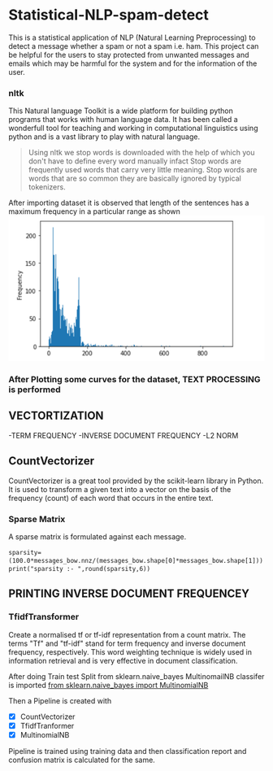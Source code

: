 # Statistical-NLP-spam-detect
This is a statistical application of NLP (Natural Learning Preprocessing) to detect a message whether a spam or not a spam i.e. ham. This project can be helpful for the users to stay protected from unwanted messages and emails which may be harmful for the system and for the information of the user.

### nltk
This Natural language Toolkit is a wide platform for building python programs that works with human language data. It has been called a wonderfull tool for teaching and working in computational linguistics using python and is a vast library to play with natural language.

> Using nltk we stop words is downloaded with the help of which you don't have to define every word manually infact Stop words are frequently used words that carry very little meaning. Stop words are words that are so common they are basically ignored by typical tokenizers.

After importing dataset it is observed that length of the sentences has a maximum frequency in a particular range as shown 
![Image](https://github.com/thechirag2002/Statistical-NLP-spam-detect/blob/cb372f825337f23b151206a8c85d037202f4ab02/words-length.png)

### After Plotting some curves for the dataset, TEXT PROCESSING is performed

## VECTORTIZATION

-TERM FREQUENCY
-INVERSE DOCUMENT FREQUENCY
-L2 NORM

## CountVectorizer

CountVectorizer is a great tool provided by the scikit-learn library in Python. It is used to transform a given text into a vector on the basis of the frequency (count) of each word that occurs in the entire text.

### Sparse Matrix
A sparse matrix is formulated against each message.

```
sparsity=(100.0*messages_bow.nnz/(messages_bow.shape[0]*messages_bow.shape[1]))
print("sparsity :- ",round(sparsity,6))

```

## PRINTING INVERSE DOCUMENT FREQUENCEY

### TfidfTransformer
Create a normalised tf or tf-idf representation from a count matrix. The terms "Tf" and "tf-idf" stand for term frequency and inverse document frequency, respectively. This word weighting technique is widely used in information retrieval and is very effective in document classification.

After doing Train test Split from sklearn.naive_bayes MultinomailNB classifer is imported
[from sklearn.naive_bayes import MultinomialNB](https://scikit-learn.org/stable/modules/generated/sklearn.naive_bayes.MultinomialNB.html)

Then a Pipeline is created with
- [x] CountVectorizer
- [x] TfidfTranformer
- [x] MultinomialNB

Pipeline is trained using training data and then classification report and confusion matrix is calculated for the same.
